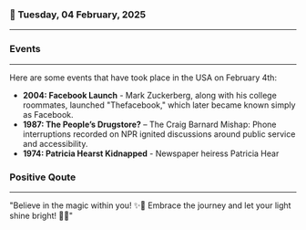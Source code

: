 ### 📅 Tuesday, 04 February, 2025
------
### Events
------
Here are some events that have took place in the USA on February 4th:

- **2004: Facebook Launch** - Mark Zuckerberg, along with his college roommates, launched "Thefacebook," which later became known simply as Facebook.
- **1987: The People’s Drugstore?** – The Craig Barnard Mishap: Phone interruptions recorded on NPR ignited discussions around public service and accessibility.
- **1974: Patricia Hearst Kidnapped** - Newspaper heiress Patricia Hear
### Positive Qoute
------
"Believe in the magic within you! ✨🌟 Embrace the journey and let your light shine bright! 💖🌈"
